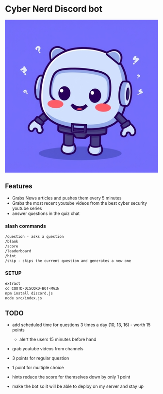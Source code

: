# Cyber Nerd Discord bot

<div align="center">
  <img src="https://github.com/Infinit3i/cqotd-discord-bot/blob/90e4005d6b0da13ec8f1cb67ff4bda5062bd5ed9/Assets/Discord_JS_Bot.jpeg" alt="Discord Bot" width="600">
</div>

## Features
- Grabs News articles and pushes them every 5 minutes
- Grabs the most recent youtube videos from the best cyber security youtube series
- answer questions in the quiz chat

### slash commands

```
/question - asks a question
/blank
/score
/leaderboard
/hint
/skip - skips the current question and generates a new one
```


### SETUP

```
extract
cd CQOTD-DISCORD-BOT-MAIN
npm install discord.js
node src/index.js
```

## TODO

- add scheduled time for questions 3 times a day (10, 13, 16) - worth 15 points
  - alert the users 15 minutes before hand
- grab youtube videos from channels
- 3 points for regular question
- 1 point for multiple choice
- hints reduce the score for themselves down by only 1 point

- make the bot so it will be able to deploy on my server and stay up
